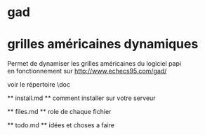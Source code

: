 # gad
grilles américaines dynamiques
==

Permet de dynamiser les grilles américaines du logiciel papi  
en fonctionnement sur 
http://www.echecs95.com/gad/


voir le répertoire \doc

** install.md **
comment installer sur votre serveur

** files.md **
role de chaque fichier

** todo.md **
idées et choses a faire


